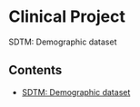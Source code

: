 # Clinical Project
SDTM: Demographic dataset
## Contents
- [SDTM: Demographic dataset](./SDTM_Demographic_dataset.md)
